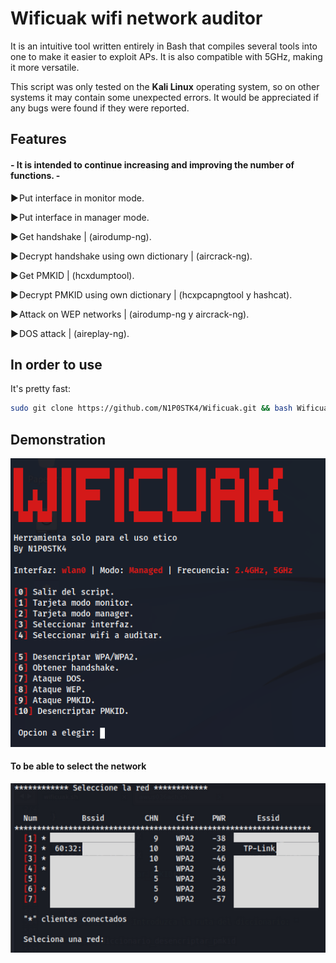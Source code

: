 # Wificuak wifi network auditor

It is an intuitive tool written entirely in Bash that compiles several tools into one to make it easier to exploit APs. It is also compatible with 5GHz, making it more versatile.

This script was only tested on the **Kali Linux** operating system, so on other systems it may contain some unexpected errors. It would be appreciated if any bugs were found if they were reported.

## Features

#### - It is intended to continue increasing and improving the number of functions. - 

▶️ Put interface in monitor mode.

▶️ Put interface in manager mode.

▶️ Get handshake | (airodump-ng).

▶️ Decrypt handshake using own dictionary | (aircrack-ng).

▶️ Get PMKID | (hcxdumptool).

▶️ Decrypt PMKID using own dictionary | (hcxpcapngtool y hashcat).

▶️ Attack on WEP networks | (airodump-ng y aircrack-ng).

▶️ DOS attack | (aireplay-ng).

## In order to use

It's pretty fast:

```bash
sudo git clone https://github.com/N1P0STK4/Wificuak.git && bash Wificuak/wificuak.sh
```

## Demonstration

<img src="https://raw.githubusercontent.com/N1P0STK4/Wificuak/main/images/wificuak.png">

#### To be able to select the network
<img src="https://raw.githubusercontent.com/N1P0STK4/Wificuak/main/images/scaneo.png">
